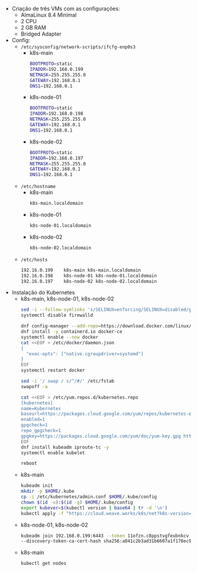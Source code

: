 - Criação de três VMs com as configurações:
  - AlmaLinux 8.4 Minimal
  - 2 CPU
  - 2 GB RAM
  - Bridged Adapter
- Config:
  - `/etc/sysconfig/network-scripts/ifcfg-enp0s3`
    - k8s-main
      ```bash
      BOOTPROTO=static
      IPADDR=192.168.0.199
      NETMASK=255.255.255.0
      GATEWAY=192.168.0.1
      DNS1=192.168.0.1
      ```
    - k8s-node-01
      ```bash
      BOOTPROTO=static
      IPADDR=192.168.0.198
      NETMASK=255.255.255.0  
      GATEWAY=192.168.0.1
      DNS1=192.168.0.1
      ```
    - k8s-node-02
      ```bash
      BOOTPROTO=static
      IPADDR=192.168.0.197
      NETMASK=255.255.255.0
      GATEWAY=192.168.0.1
      DNS1=192.168.0.1
      ```
  - `/etc/hostname`
    - k8s-main
      ```bash
      k8s-main.localdomain
      ```
    - k8s-node-01
      ```bash
      k8s-node-01.localdomain
      ```
    - k8s-node-02
      ```bash
      k8s-node-02.localdomain
      ```
  - `/etc/hosts`
    ```bash
    192.16.0.199    k8s-main k8s-main.localdomain
    192.16.0.198    k8s-node-01 k8s-node-01.localdomain
    192.16.0.197    k8s-node-02 k8s-node-02.localdomain
    ```
- Instalação do Kubernetes
  - k8s-main, k8s-node-01, k8s-node-02
    ```bash
    sed -i --follow-symlinks 's/SELINUX=enforcing/SELINUX=disabled/g' /etc/sysconfig/selinux
    systemctl disable firewalld

    dnf config-manager --add-repo=https://download.docker.com/linux/centos/docker-ce.repo
    dnf install -y containerd.io docker-ce
    systemctl enable --now docker
    cat <<EOF > /etc/docker/daemon.json
    {
      "exec-opts": ["native.cgroupdriver=systemd"]
    }
    EOF
    systemctl restart docker

    sed -i '/ swap / s/^/#/' /etc/fstab
    swapoff -a

    cat <<EOF > /etc/yum.repos.d/kubernetes.repo
    [kubernetes]
    name=Kubernetes
    baseurl=https://packages.cloud.google.com/yum/repos/kubernetes-el7-x86_64
    enabled=1
    gpgcheck=1
    repo_gpgcheck=1
    gpgkey=https://packages.cloud.google.com/yum/doc/yum-key.gpg https://packages.cloud.google.com/yum/doc/rpm-package-key.gpg
    EOF
    dnf install kubeadm iproute-tc -y
    systemctl enable kubelet

    reboot
    ```
  - k8s-main
    ```bash
    kubeadm init
    mkdir -p $HOME/.kube
    cp -i /etc/kubernetes/admin.conf $HOME/.kube/config
    chown $(id -u):$(id -g) $HOME/.kube/config
    export kubever=$(kubectl version | base64 | tr -d '\n')
    kubectl apply -f "https://cloud.weave.works/k8s/net?k8s-version=$kubever"
    ```
  - k8s-node-01, k8s-node-02
    ```bash
    kubeadm join 192.168.0.199:6443 --token 11ofzn.c8ppstvgfeubnkcv \
    --discovery-token-ca-cert-hash sha256:a841c2b3ad31b6607a1f178ec9b0c0ee1f3b64685d0ad3801bb6b6ea2616b16b
    ```
  - k8s-main
    ```bash
    kubectl get nodes
    ```

